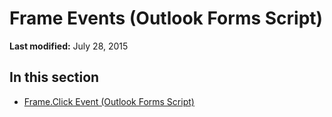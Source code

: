 
# Frame Events (Outlook Forms Script)

 **Last modified:** July 28, 2015


## In this section


-  [Frame.Click Event (Outlook Forms Script)](1ca51b8c-2756-b73a-bebe-c4093bfdbbce.md)
    

